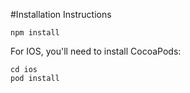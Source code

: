 #Installation Instructions

```
npm install
```

For IOS, you'll need to install CocoaPods:
```
cd ios
pod install
```
